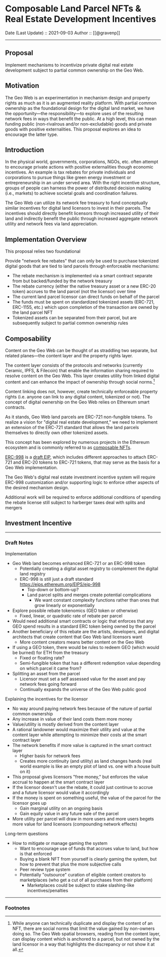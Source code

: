 # Composable Land Parcel NFTs & Real Estate Development Incentives
Date (Last Update) :: 2021-09-03
Author :: [[@gravenp]]

---
## Proposal
Implement mechanisms to incentivize private digital real estate development subject to partial common ownership on the Geo Web.

## Motivation
The Geo Web is an experimentation in mechanism design and property rights as much as it is an augmented reality platform. With partial common ownership as the foundational design for the digital land market, we have the opportunity—the responsibility—to explore uses of the resulting network fees in ways that benefit the public. At a high level, this can mean funding public (non-rivalrous and/or non-excludable) goods and private goods with positive externalities. This proposal explores an idea to encourage the latter type.

## Introduction
In the physical world, governments, corporations, NGOs, etc. often attempt to encourage private actions with positive externalities though economic incentives. An example is tax rebates for private individuals and corporations to pursue things like green energy investment or entrepreneurship in an under served area. With the right incentive structure, groups of people can harness the power of distributed decision making (i.e., markets) to achieve societal goals and coordination failures. 

The Geo Web can utilize its network fee treasury to fund conceptually similar incentives for digital land licensors to invest in their parcels. The incentives should directly benefit licensors through increased utility of their land and indirectly benefit the public through increased aggregate network utility and network fees via land appreciation. 

## Implementation Overview
 This proposal relies two foundational 
 
Provide "network fee rebates" that can only be used to purchase tokenized digital goods that are tied to land parcels through enforceable mechanisms:
- The rebate mechanism is implemented via a smart contract separate from but backed/funded by the network treasury
- The rebate currency (either the native treasury asset or a new ERC-20 token) accrues to the land parcel (not the licensor) over time
- The current land parcel licensor can direct funds on behalf of the parcel
- The funds must be spent on standardized tokenized assets (ERC-721, ERC-1155, etc.) which upon completion of the transaction are owned by the land parcel NFT
- Tokenized assets can be separated from their parcel, but are subsequently subject to partial common ownership rules

## Composability
Content on the Geo Web can be thought of as straddling two separate, but related planes—the content layer and the property rights layer.

The content layer consists of the protocols and networks (currently Ceramic, IPFS, & Filecoin) that enable the information sharing required to resolve content on the Geo Web. This layer creates utility from linked digital content and can enhance the impact of ownership through social norms.[^1]

Content linking does not, however, create technically enforceable property rights (i.e. anyone can link to any digital content, tokenized or not). The concept of digital ownership on the Geo Web relies on Ethereum smart contracts. 

As it stands, Geo Web land parcels are ERC-721 non-fungible tokens. To realize a vision for "digital real estate development," we need to implement an extension of the ERC-721 standard that allows the land parcels themselves to directly own other tokenized assets. 

This concept has been explored by numerous projects in the Ethereum ecosystem and is commonly referred to as [composable NFTs](https://medium.com/coinmonks/introducing-crypto-composables-ee5701fde217).

[ERC-998](https://github.com/mattlockyer/composables-998/) is a [draft EIP](https://github.com/ethereum/EIPs/blob/master/EIPS/eip-998.md), which includes different approaches to attach ERC-721 and ERC-20 tokens to ERC-721 tokens, that may serve as the basis for a Geo Web implementation.

The Geo Web's digital real estate investment incentive system will require ERC-998 customization and/or supporting logic to enforce other aspects of the desired mechanism design.

Additional work will be required to enforce additional conditions of spending the rebate
license still subject to harberger taxes
deal with splits and mergers

## Investment Incentive


--- 
### Draft Notes
Implementation
- Geo Web land becomes enhanced ERC-721 or an ERC-998 token
	- Potentially creating a digital asset registry to complement the digital land registry
	- ERC-998 is still just a draft standard https://eips.ethereum.org/EIPS/eip-998
		- Top-down or bottom-up?
		- Land parcel splits and merges create potential complications
			- We want constant complexity functions rather than ones that grow linearly or exponentially
- Explore possible rebate tokenomics (GEO token or otherwise)
	- Fixed, linear, or quadratic rate of rebate per parcel
- Would need additional smart contracts or logic that enforces that any GEO spend results in a standard ERC token being owned by the parcel
- Another beneficiary of this rebate are the artists, developers, and digital architects that create content that Geo Web land licensors want
	- More content creators means better content on the Geo Web
- If using a GEO token, there would be rules to redeem GEO (which would be burned) for ETH from the treasury
	- Fixed or floating rate?
	- Semi-fungible token that has a different redemption value depending on which parcel it came from?
- Splitting an asset from the parcel
	- Licensor must set a self assessed value for the asset and pay network fees going forward
	- Continually expands the universe of the Geo Web public good

Explaining the incentives for the licensor
- No way around paying network fees because of the nature of partial common ownership
- Any increase in value of their land costs them more money
- Value/utility is mostly derived from the content layer
- A rational landowner would maximize their utility and value at the content layer while attempting to minimize their costs at the smart contract layer
- The network benefits if more value is captured in the smart contract layer
	- Higher basis for network fees
	- Creates more continuity (and utility) as land changes hands (real world example is like an empty plot of land vs. one with a house built on it)
- This proposal gives licensors "free money," but enforces the value accrual to happen at the smart contract layer
- If the licensor doesn't use the rebate, it could just continue to accrue and a future licensor would value it accordingly
- If the money is spent on something useful, the value of the parcel for the licensor goes up
	- Gain marginal utility on an ongoing basis
	- Gain equity value in any future sale of the parcel
- More utility per parcel will draw in more users and more users begets more value for land licensors (compounding network effects)

Long-term questions
- How to mitigate or manage gaming the system
	- Want to encourage use of funds that accrues value to land, but how is that enforced
	- Buying a blank NFT from yourself is clearly gaming the system, but how to prevent that plus the more subjective calls
	- Peer review type system
	- Potentially "outsource" curation of eligible content creators to marketplaces (who get a cut of all purchases from their platform)
		- Marketplaces could be subject to stake slashing-like incentives/penalties
	
---

### Footnotes
 [^1]: While anyone can technically duplicate and display the content of an NFT, there are social norms that limit the value gained by non-owners doing so. The Geo Web spatial browsers, reading from the content layer, can display content which is anchored to a parcel, but not owned by the land licensor in a way that highlights the discrepancy or not show it at all.